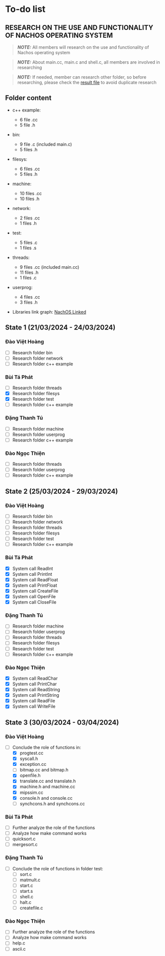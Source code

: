 # To-do list

## RESEARCH ON THE USE AND FUNCTIONALITY OF NACHOS OPERATING SYSTEM

> **_NOTE:_** All members will research on the use and functionality of Nachos operating system

> **_NOTE:_** About main.cc, main.c and shell.c, all members are involved in researching

> **_NOTE:_** If needed, member can research other folder, so before researching, please check the [result file](Research_Results.md) to avoid duplicate research

## Folder content

- c++ example:
    - 6 file .cc
    - 5 file .h

- bin:
    - 9 file .c (included main.c)
    - 5 files .h

- filesys:
    - 6 files .cc
    - 5 files .h

- machine:
    - 10 files .cc
    - 10 files .h

- network:
    - 2 files .cc
    - 1 files .h

- test:
    - 5 files .c
    - 1 files .s

- threads:
    - 9 files .cc (included main.cc)
    - 11 files .h
    - 1 files .c

- userprog:
    - 4 files .cc
    - 3 files .h

- Libraries link graph: [NachOS Linked](../NachOS-Development/Link.png)

## State 1 (21/03/2024 - 24/03/2024)

### Đào Việt Hoàng
- [ ] Research folder bin
- [ ] Research folder network
- [ ] Research folder c++ example

### Bùi Tá Phát
- [ ] Research folder threads
- [x] Research folder filesys
- [x] Research folder test
- [ ] Research folder c++ example

### Đặng Thanh Tú
- [ ] Research folder machine
- [ ] Research folder userprog
- [ ] Research folder c++ example

### Đào Ngọc Thiện
- [ ] Research folder threads
- [ ] Research folder userprog
- [ ] Research folder c++ example

## State 2 (25/03/2024 - 29/03/2024)

### Đào Việt Hoàng
- [ ] Research folder bin
- [ ] Research folder network
- [ ] Research folder threads
- [ ] Research folder filesys
- [ ] Research folder test
- [ ] Research folder c++ example

### Bùi Tá Phát
- [x] System call ReadInt
- [x] System call PrintInt
- [x] System call ReadFloat
- [x] System call PrintFloat
- [x] System call CreateFile
- [x] System call OpenFile
- [x] System call CloseFile

### Đặng Thanh Tú
- [ ] Research folder machine
- [ ] Research folder userprog
- [ ] Research folder threads
- [ ] Research folder filesys
- [ ] Research folder test
- [ ] Research folder c++ example

### Đào Ngọc Thiện
- [x] System call ReadChar
- [x] System call PrintChar
- [x] System call ReadString
- [x] System call PrintString
- [x] System call ReadFile
- [x] System call WriteFile

## State 3 (30/03/2024 - 03/04/2024)

### Đào Việt Hoàng
- [ ] Conclude the role of functions in:
    - [x] progtest.cc
    - [x] syscall.h
    - [x] exception.cc
    - [ ] bitmap.cc and bitmap.h
    - [x] openfile.h
    - [x] translate.cc and translate.h
    - [x] machine.h and machine.cc
    - [x] mipssim.cc
    - [x] console.h and console.cc
    - [ ] synchcons.h and synchcons.cc

### Bùi Tá Phát
- [ ] Further analyze the role of the functions
- [ ] Analyze how make command works
- [ ] quicksort.c
- [ ] mergesort.c

### Đặng Thanh Tú
- [ ] Conclude the role of functions in folder test:
    - [ ] sort.c
    - [ ] matmult.c
    - [ ] start.c
    - [ ] start.s
    - [ ] shell.c
    - [ ] halt.c
    - [ ] createfile.c

### Đào Ngọc Thiện
- [ ] Further analyze the role of the functions
- [ ] Analyze how make command works
- [ ] help.c
- [ ] ascii.c